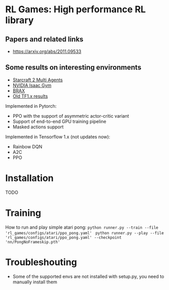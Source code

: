 # RL Games: High performance RL library  

## Papers and related links

* <https://arxiv.org/abs/2011.09533>

## Some results on interesting environments  

* [Starcraft 2 Multi Agents](docs/SMAC.md)  
* [NVIDIA Isaac Gym](docs/ISAAC_GYM.md)  
* [BRAX](docs/BRAX.md)  
* [Old TF1.x results](docs/BRAX.md)  

Implemented in Pytorch:

* PPO with the support of asymmetric actor-critic variant
* Support of end-to-end GPU training pipeline
* Masked actions support

 Implemented in Tensorflow 1.x (not updates now):

* Rainbow DQN
* A2C
* PPO

# Installation
TODO

# Training
How to run and play simple atari pong:
```python runner.py --train --file 'rl_games/configs/atari/ppo_pong.yaml' ```
```python runner.py --play --file 'rl_games/configs/atari/ppo_pong.yaml' --checkpoint 'nn/PongNoFrameskip.pth'```  

# Troubleshouting

* Some of the supported envs are not installed with setup.py, you need to manually install them
